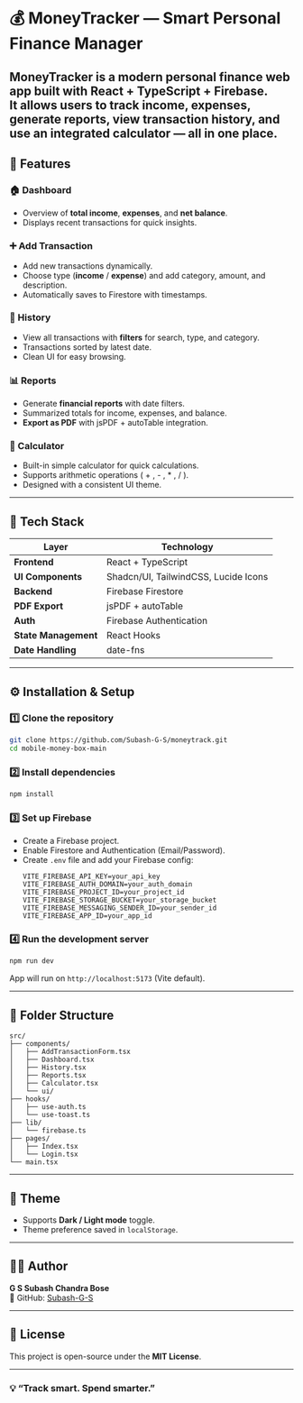 # 💰 MoneyTracker — Smart Personal Finance Manager

MoneyTracker is a **modern personal finance web app** built with React + TypeScript + Firebase.  
It allows users to **track income, expenses, generate reports, view transaction history, and use an integrated calculator** — all in one place.
---

## 🚀 Features

### 🏠 Dashboard
- Overview of **total income**, **expenses**, and **net balance**.
- Displays recent transactions for quick insights.

### ➕ Add Transaction
- Add new transactions dynamically.
- Choose type (**income** / **expense**) and add category, amount, and description.
- Automatically saves to Firestore with timestamps.

### 📜 History
- View all transactions with **filters** for search, type, and category.
- Transactions sorted by latest date.
- Clean UI for easy browsing.

### 📊 Reports
- Generate **financial reports** with date filters.
- Summarized totals for income, expenses, and balance.
- **Export as PDF** with jsPDF + autoTable integration.

### 🧮 Calculator
- Built-in simple calculator for quick calculations.
- Supports arithmetic operations ( + , - , * , / ).
- Designed with a consistent UI theme.

---

## 🧰 Tech Stack

| Layer | Technology |
|-------|-------------|
| **Frontend** | React + TypeScript |
| **UI Components** | Shadcn/UI, TailwindCSS, Lucide Icons |
| **Backend** | Firebase Firestore |
| **PDF Export** | jsPDF + autoTable |
| **Auth** | Firebase Authentication |
| **State Management** | React Hooks |
| **Date Handling** | date-fns |

---

## ⚙️ Installation & Setup

### 1️⃣ Clone the repository
```bash
git clone https://github.com/Subash-G-S/moneytrack.git
cd mobile-money-box-main
```

### 2️⃣ Install dependencies
```bash
npm install
```

### 3️⃣ Set up Firebase
- Create a Firebase project.
- Enable Firestore and Authentication (Email/Password).
- Create `.env` file and add your Firebase config:
  ```env
  VITE_FIREBASE_API_KEY=your_api_key
  VITE_FIREBASE_AUTH_DOMAIN=your_auth_domain
  VITE_FIREBASE_PROJECT_ID=your_project_id
  VITE_FIREBASE_STORAGE_BUCKET=your_storage_bucket
  VITE_FIREBASE_MESSAGING_SENDER_ID=your_sender_id
  VITE_FIREBASE_APP_ID=your_app_id
  ```

### 4️⃣ Run the development server
```bash
npm run dev
```

App will run on `http://localhost:5173` (Vite default).

---

## 📂 Folder Structure

```
src/
├── components/
│   ├── AddTransactionForm.tsx
│   ├── Dashboard.tsx
│   ├── History.tsx
│   ├── Reports.tsx
│   ├── Calculator.tsx
│   └── ui/
├── hooks/
│   ├── use-auth.ts
│   └── use-toast.ts
├── lib/
│   └── firebase.ts
├── pages/
│   ├── Index.tsx
│   └── Login.tsx
└── main.tsx
```

---

## 🌙 Theme
- Supports **Dark / Light mode** toggle.
- Theme preference saved in `localStorage`.

---

## 🧑‍💻 Author
**G S Subash Chandra Bose**  
💼 GitHub: [Subash-G-S](https://github.com/Subash-G-S)  

---

## 📝 License
This project is open-source under the **MIT License**.

---

### 💡 “Track smart. Spend smarter.”